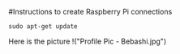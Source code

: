 #Instructions to create Raspberry Pi connections

``` #these create a gray box around the text below
sudo apt-get update
```
Here is the picture 
!("Profile Pic - Bebashi.jpg")
